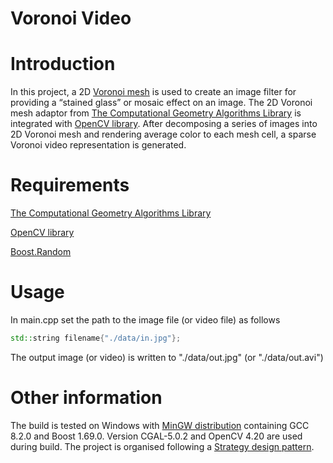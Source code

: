# Voronoi Video

# Introduction

In this project, a 2D [Voronoi mesh](https://en.wikipedia.org/wiki/Voronoi_diagram) is used to create an image filter for providing a “stained glass” or mosaic effect on an image. The 2D Voronoi mesh adaptor from [The Computational Geometry Algorithms Library](https://doc.cgal.org/latest/Voronoi_diagram_2/index.html#Chapter_2D_Voronoi_Diagram_Adaptor) is integrated with [OpenCV library](https://docs.opencv.org/master/). After decomposing a series of images into 2D Voronoi mesh and rendering average color to each mesh cell, a sparse Voronoi video representation is generated.

# Requirements

[The Computational Geometry Algorithms Library](https://doc.cgal.org/latest/Voronoi_diagram_2/index.html#Chapter_2D_Voronoi_Diagram_Adaptor)

[OpenCV library](https://docs.opencv.org/master/)

[Boost.Random](https://www.boost.org/doc/libs/1_72_0/doc/html/boost_random.html)

# Usage

In main.cpp set the path to the image file (or video file) as follows

```c++
std::string filename{"./data/in.jpg"};
```

The output image (or video) is written to "./data/out.jpg" (or "./data/out.avi")
    
# Other information

The build is tested on Windows with [MinGW distribution](https://nuwen.net/mingw.html) containing GCC 8.2.0 and Boost 1.69.0. Version CGAL-5.0.2 and OpenCV 4.20 are used during build. The project is organised following a [Strategy design pattern](https://en.wikipedia.org/wiki/Strategy_pattern).







